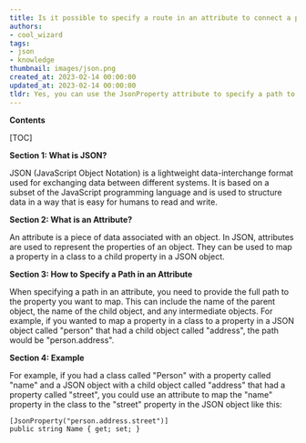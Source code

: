 ```yaml
---
title: Is it possible to specify a route in an attribute to connect a property in my class to a nested property in my json?
authors:
- cool_wizard
tags:
- json
- knowledge
thumbnail: images/json.png
created_at: 2023-02-14 00:00:00
updated_at: 2023-02-14 00:00:00
tldr: Yes, you can use the JsonProperty attribute to specify a path to map a property in your class to a child property in your JSON.
---
```


**Contents**

[TOC]

**Section 1: What is JSON?**

JSON (JavaScript Object Notation) is a lightweight data-interchange format used for exchanging data between different systems. It is based on a subset of the JavaScript programming language and is used to structure data in a way that is easy for humans to read and write.

**Section 2: What is an Attribute?**

An attribute is a piece of data associated with an object. In JSON, attributes are used to represent the properties of an object. They can be used to map a property in a class to a child property in a JSON object.

**Section 3: How to Specify a Path in an Attribute**

When specifying a path in an attribute, you need to provide the full path to the property you want to map. This can include the name of the parent object, the name of the child object, and any intermediate objects. For example, if you wanted to map a property in a class to a property in a JSON object called "person" that had a child object called "address", the path would be "person.address".

**Section 4: Example**

For example, if you had a class called "Person" with a property called "name" and a JSON object with a child object called "address" that had a property called "street", you could use an attribute to map the "name" property in the class to the "street" property in the JSON object like this:

```
[JsonProperty("person.address.street")]
public string Name { get; set; }
```
